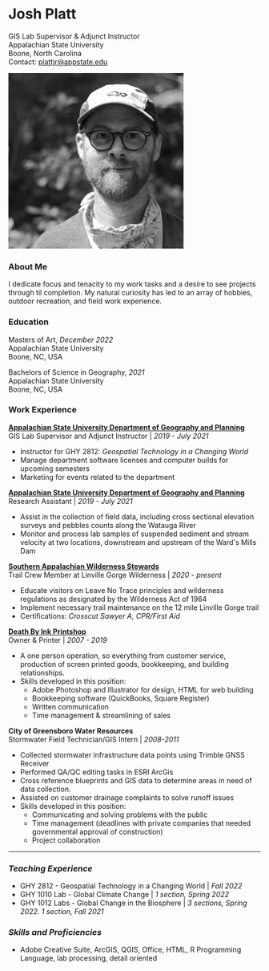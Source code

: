 # Josh Platt
GIS Lab Supervisor & Adjunct Instructor\
Appalachian State University\
Boone, North Carolina\
Contact: plattjr@appstate.edu

<img src="assets/images/headshot.jpg" />

### About Me
I dedicate focus and tenacity to my work tasks and a desire to see projects through til completion.  My natural curiosity has led to an array of hobbies, outdoor recreation, and field work experience.

### Education
Masters of Art, *December 2022*\
Appalachian State University\
Boone, NC, USA

Bachelors of Science in Geography, *2021*\
Appalachian State University\
Boone, NC, USA

### Work Experience

**[Appalachian State University Department of Geography and Planning](http://geo.appstate.edu)**\
GIS Lab Supervisor and Adjunct Instructor | *2019 - July 2021*
  * Instructor for GHY 2812: *Geospatial Technology in a Changing World*
  * Manage department software licenses and computer builds for upcoming semesters
  * Marketing for events related to the department

**[Appalachian State University Department of Geography and Planning](http://geo.appstate.edu)**\
Research Assistant | *2019 - July 2021*
  * Assist in the collection of field data, including cross sectional elevation surveys and pebbles counts along the Watauga River
  * Monitor and process lab samples of suspended sediment and stream velocity at two locations, downstream and upstream of the Ward's Mills Dam

**[Southern Appalachian Wilderness Stewards](http://wildernessstewards.org)**\
Trail Crew Member at Linville Gorge Wilderness | *2020 - present*
  * Educate visitors on Leave No Trace principles and wilderness regulations as designated by the Wilderness Act of 1964
  * Implement necessary trail maintenance on the 12 mile Linville Gorge trail
  * Certifications: *Crosscut Sawyer A, CPR/First Aid*

**[Death By Ink Printshop](http://deathbyink.com)**\
Owner & Printer | *2007 - 2019*
  * A one person operation, so everything from customer service, production of screen printed goods, bookkeeping, and building relationships.
  * Skills developed in this position:
    * Adobe Photoshop and Illustrator for design, HTML for web building
    * Bookkeeping software (QuickBooks, Square Register)
    * Written communication
    * Time management & streamlining of sales

**City of Greensboro Water Resources**\
Stormwater Field Technician/GIS Intern | *2008-2011*
  * Collected stormwater infrastructure data points using Trimble GNSS Receiver
  * Performed QA/QC editing tasks in ESRI ArcGis
  * Cross reference blueprints and GIS data to determine areas in need of data collection.
  * Assisted on customer drainage complaints to solve runoff issues
  * Skills developed in this position:
    * Communicating and solving problems with the public
    * Time management (deadlines with private companies that needed governmental approval of construction)
    * Project collaboration
___

### *Teaching Experience*
  * GHY 2812 - Geospatial Technology in a Changing World | *Fall 2022*
  * GHY 1010 Lab - Global Climate Change | *1 section, Spring 2022*
  * GHY 1012 Labs - Global Change in the Biosphere | *3 sections, Spring 2022. 1 section, Fall 2021*

### *Skills and Proficiencies*
  * Adobe Creative Suite, ArcGIS, QGIS, Office, HTML, R Programming Language, lab processing, detail oriented
